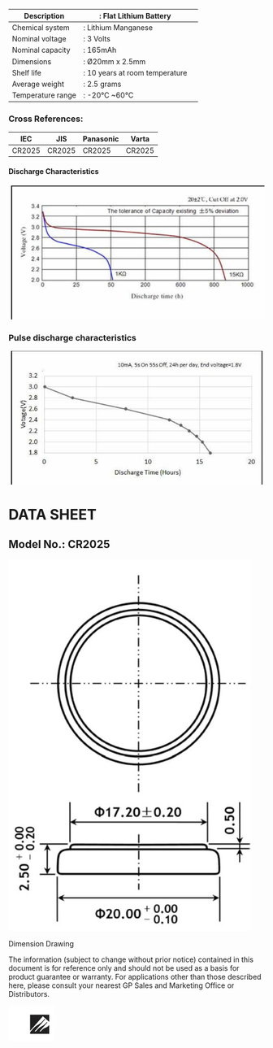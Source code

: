 | Description       | : Flat Lithium Battery         |  |
|-------------------|--------------------------------|--|
| Chemical system   | : Lithium Manganese            |  |
| Nominal voltage   | : 3 Volts                      |  |
| Nominal capacity  | : 165mAh                       |  |
| Dimensions        | : Ø20mm x 2.5mm                |  |
| Shelf life        | : 10 years at room temperature |  |
| Average weight    | : 2.5 grams                    |  |
| Temperature range | : -20°C ~60°C                  |  |

### **Cross References:**

| IEC    | JIS    | Panasonic | Varta  |
|--------|--------|-----------|--------|
| CR2025 | CR2025 | CR2025    | CR2025 |

#### **Discharge Characteristics**

![](_page_0_Figure_5.jpeg)

### **Pulse discharge characteristics**

![](_page_0_Figure_7.jpeg)

# **DATA SHEET**

## **Model No.: CR2025**

![](_page_0_Figure_10.jpeg)

Dimension Drawing

The information (subject to change without prior notice) contained in this document is for reference only and should not be used as a basis for product guarantee or warranty. For applications other than those described here, please consult your nearest GP Sales and Marketing Office or Distributors.

![](_page_0_Picture_15.jpeg)